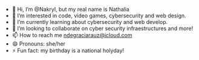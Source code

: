 - 👋 Hi, I’m @Nakryl, but my real name is Nathalia
- 👀 I’m interested in code, video games, cybersecurity and web design. 
- 🌱 I’m currently learning about cybersecurity and web develop. 
- 💞️ I’m looking to collaborate on cyber security infraestructures and more!
- 📫 How to reach me ndegraciarauz@icloud.com
- 😄 Pronouns: she/her
- ⚡ Fun fact: my birthday is a national holyday!

<!---
Nakryl/Nakryl is a ✨ special ✨ repository because its `README.md` (this file) appears on your GitHub profile.
You can click the Preview link to take a look at your changes.
--->
